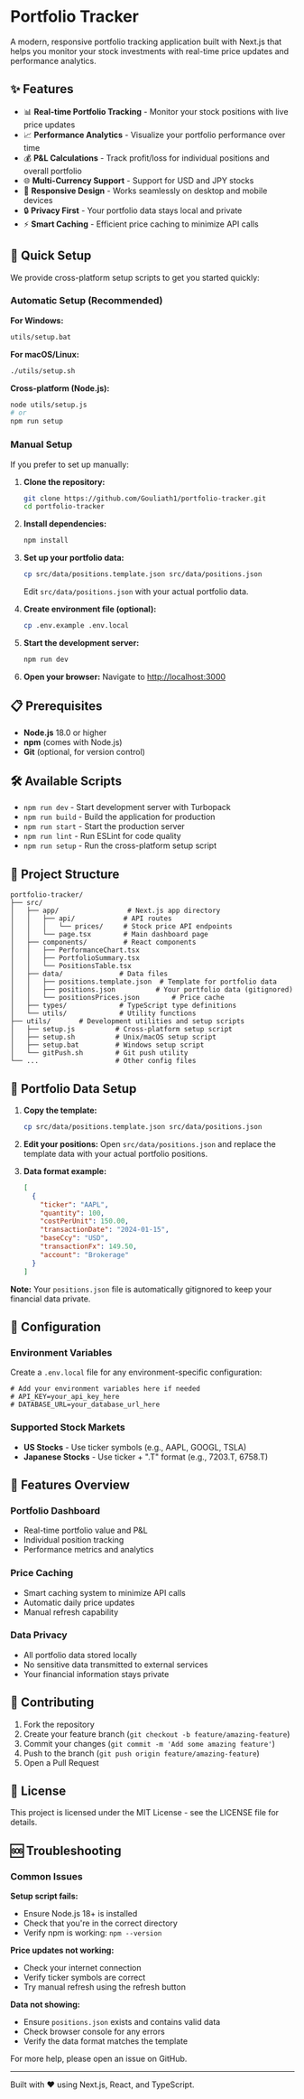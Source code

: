 # Portfolio Tracker

A modern, responsive portfolio tracking application built with Next.js that helps you monitor your stock investments with real-time price updates and performance analytics.

## ✨ Features

- 📊 **Real-time Portfolio Tracking** - Monitor your stock positions with live price updates
- 📈 **Performance Analytics** - Visualize your portfolio performance over time
- 💰 **P&L Calculations** - Track profit/loss for individual positions and overall portfolio
- 🌐 **Multi-Currency Support** - Support for USD and JPY stocks
- 📱 **Responsive Design** - Works seamlessly on desktop and mobile devices
- 🔒 **Privacy First** - Your portfolio data stays local and private
- ⚡ **Smart Caching** - Efficient price caching to minimize API calls

## 🚀 Quick Setup

We provide cross-platform setup scripts to get you started quickly:

### Automatic Setup (Recommended)

**For Windows:**
```cmd
utils/setup.bat
```

**For macOS/Linux:**
```bash
./utils/setup.sh
```

**Cross-platform (Node.js):**
```bash
node utils/setup.js
# or
npm run setup
```

### Manual Setup

If you prefer to set up manually:

1. **Clone the repository:**
   ```bash
   git clone https://github.com/Gouliath1/portfolio-tracker.git
   cd portfolio-tracker
   ```

2. **Install dependencies:**
   ```bash
   npm install
   ```

3. **Set up your portfolio data:**
   ```bash
   cp src/data/positions.template.json src/data/positions.json
   ```
   Edit `src/data/positions.json` with your actual portfolio data.

4. **Create environment file (optional):**
   ```bash
   cp .env.example .env.local
   ```

5. **Start the development server:**
   ```bash
   npm run dev
   ```

6. **Open your browser:**
   Navigate to [http://localhost:3000](http://localhost:3000)

## 📋 Prerequisites

- **Node.js** 18.0 or higher
- **npm** (comes with Node.js)
- **Git** (optional, for version control)

## 🛠️ Available Scripts

- `npm run dev` - Start development server with Turbopack
- `npm run build` - Build the application for production
- `npm run start` - Start the production server
- `npm run lint` - Run ESLint for code quality
- `npm run setup` - Run the cross-platform setup script

## 📁 Project Structure

```
portfolio-tracker/
├── src/
│   ├── app/                 # Next.js app directory
│   │   ├── api/            # API routes
│   │   │   └── prices/     # Stock price API endpoints
│   │   └── page.tsx        # Main dashboard page
│   ├── components/         # React components
│   │   ├── PerformanceChart.tsx
│   │   ├── PortfolioSummary.tsx
│   │   └── PositionsTable.tsx
│   ├── data/              # Data files
│   │   ├── positions.template.json  # Template for portfolio data
│   │   ├── positions.json          # Your portfolio data (gitignored)
│   │   └── positionsPrices.json        # Price cache
│   ├── types/             # TypeScript type definitions
│   └── utils/             # Utility functions
├── utils/       # Development utilities and setup scripts
│   ├── setup.js          # Cross-platform setup script
│   ├── setup.sh          # Unix/macOS setup script
│   ├── setup.bat         # Windows setup script
│   └── gitPush.sh        # Git push utility
└── ...                   # Other config files
```

## 💼 Portfolio Data Setup

1. **Copy the template:**
   ```bash
   cp src/data/positions.template.json src/data/positions.json
   ```

2. **Edit your positions:**
   Open `src/data/positions.json` and replace the template data with your actual portfolio positions.

3. **Data format example:**
   ```json
   [
     {
       "ticker": "AAPL",
       "quantity": 100,
       "costPerUnit": 150.00,
       "transactionDate": "2024-01-15",
       "baseCcy": "USD",
       "transactionFx": 149.50,
       "account": "Brokerage"
     }
   ]
   ```

**Note:** Your `positions.json` file is automatically gitignored to keep your financial data private.

## 🔧 Configuration

### Environment Variables

Create a `.env.local` file for any environment-specific configuration:

```env
# Add your environment variables here if needed
# API_KEY=your_api_key_here
# DATABASE_URL=your_database_url_here
```

### Supported Stock Markets

- **US Stocks** - Use ticker symbols (e.g., AAPL, GOOGL, TSLA)
- **Japanese Stocks** - Use ticker + ".T" format (e.g., 7203.T, 6758.T)

## 🎯 Features Overview

### Portfolio Dashboard
- Real-time portfolio value and P&L
- Individual position tracking
- Performance metrics and analytics

### Price Caching
- Smart caching system to minimize API calls
- Automatic daily price updates
- Manual refresh capability

### Data Privacy
- All portfolio data stored locally
- No sensitive data transmitted to external services
- Your financial information stays private

## 🤝 Contributing

1. Fork the repository
2. Create your feature branch (`git checkout -b feature/amazing-feature`)
3. Commit your changes (`git commit -m 'Add some amazing feature'`)
4. Push to the branch (`git push origin feature/amazing-feature`)
5. Open a Pull Request

## 📝 License

This project is licensed under the MIT License - see the LICENSE file for details.

## 🆘 Troubleshooting

### Common Issues

**Setup script fails:**
- Ensure Node.js 18+ is installed
- Check that you're in the correct directory
- Verify npm is working: `npm --version`

**Price updates not working:**
- Check your internet connection
- Verify ticker symbols are correct
- Try manual refresh using the refresh button

**Data not showing:**
- Ensure `positions.json` exists and contains valid data
- Check browser console for any errors
- Verify the data format matches the template

For more help, please open an issue on GitHub.

---

Built with ❤️ using Next.js, React, and TypeScript.

